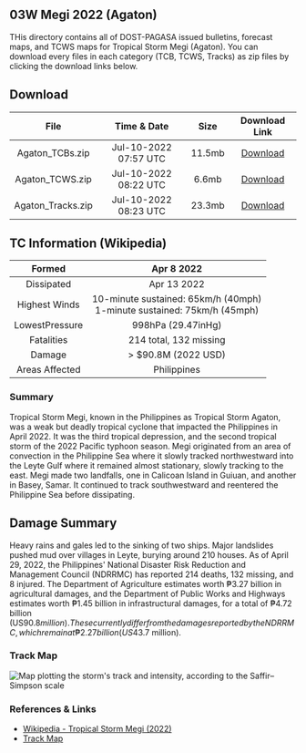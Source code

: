 ## 03W Megi 2022 (Agaton)
THis directory contains all of DOST-PAGASA issued bulletins, forecast maps, and TCWS maps for Tropical Storm Megi (Agaton). You can download every files in each category (TCB, TCWS, Tracks) as zip files by clicking the download links below.

## Download
|      **File**     |    **Time & Date**    | **Size** | **Download Link** |
|:-----------------:|:---------------------:|:--------:|:-----------------:|
|  Agaton_TCBs.zip  | Jul-10-2022 07:57 UTC |  11.5mb  |      [Download](https://raw.githubusercontent.com/AstrooKai/Bulchives/main/2022/Agaton/Bulletins/Agaton_TCBs.zip)     |
|  Agaton_TCWS.zip  | Jul-10-2022 08:22 UTC |   6.6mb  |      [Download](https://raw.githubusercontent.com/AstrooKai/Bulchives/main/2022/Agaton/TCWS/Agaton_TCWS.zip)     |
| Agaton_Tracks.zip | Jul-10-2022 08:23 UTC |  23.3mb  |      [Download](https://raw.githubusercontent.com/AstrooKai/Bulchives/main/2022/Agaton/Tracks/Agaton_Tracks.zip)     |

## TC Information (Wikipedia)
|     Formed     |                               Apr 8 2022                               |
|:--------------:|:----------------------------------------------------------------------:|
|   Dissipated   |                               Apr 13 2022                              |
|  Highest Winds | 10-minute sustained: 65km/h (40mph)<br>1-minute sustained: 75km/h (45mph) |
| LowestPressure |                           998hPa (29.47inHg)                           |
|   Fatalities   |                         214 total, 132 missing                         |
|     Damage     |                           > $90.8M (2022 USD)                          |
| Areas Affected |                               Philippines                              |
### Summary
Tropical Storm Megi, known in the Philippines as Tropical Storm Agaton, was a weak but deadly tropical cyclone that impacted the Philippines in April 2022. It was the third tropical depression, and the second tropical storm of the 2022 Pacific typhoon season. Megi originated from an area of convection in the Philippine Sea where it slowly tracked northwestward into the Leyte Gulf where it remained almost stationary, slowly tracking to the east. Megi made two landfalls, one in Calicoan Island in Guiuan, and another in Basey, Samar. It continued to track southwestward and reentered the Philippine Sea before dissipating.
## Damage Summary
Heavy rains and gales led to the sinking of two ships. Major landslides pushed mud over villages in Leyte, burying around 210 houses. As of April 29, 2022, the Philippines' National Disaster Risk Reduction and Management Council (NDRRMC) has reported 214 deaths, 132 missing, and 8 injured. The Department of Agriculture estimates worth ₱3.27 billion in agricultural damages, and the Department of Public Works and Highways estimates worth ₱1.45 billion in infrastructural damages, for a total of ₱4.72 billion (US$90.8 million). These currently differ from the damages reported by the NDRRMC, which remain at ₱2.27 billion (US$43.7 million).

### Track Map
![Map plotting the storm's track and intensity, according to the Saffir–Simpson scale](https://upload.wikimedia.org/wikipedia/commons/thumb/a/a6/Megi_2022_track.png/1280px-Megi_2022_track.png)

### References & Links
- [Wikipedia - Tropical Storm Megi (2022)](https://en.wikipedia.org/wiki/Tropical_Storm_Megi_(2022))
- [Track Map](https://commons.wikimedia.org/wiki/File:Megi_2022_track.png)
